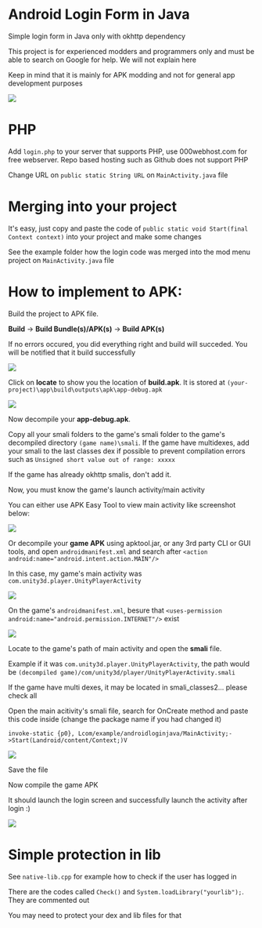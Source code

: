 # Android Login Form in Java
Simple login form in Java only with okhttp dependency

This project is for experienced modders and programmers only and must be able to search on Google for help. We will not explain here

Keep in mind that it is mainly for APK modding and not for general app development purposes

![](https://i.imgur.com/K7z1R6J.png)

# PHP

Add `login.php` to your server that supports PHP, use 000webhost.com for free webserver. Repo based hosting such as Github does not support PHP

Change URL on `public static String URL` on `MainActivity.java` file

# Merging into your project

It's easy, just copy and paste the code of `public static void Start(final Context context)` into your project and make some changes

See the example folder how the login code was merged into the mod menu project on `MainActivity.java` file

# How to implement to APK:

Build the project to APK file.

**Build** -> **Build Bundle(s)/APK(s)** -> **Build APK(s)**

If no errors occured, you did everything right and build will succeded. You will be notified that it build successfully

![](https://i.imgur.com/WpSKV1L.png)

Click on **locate** to show you the location of **build.apk**. It is stored at `(your-project)\app\build\outputs\apk\app-debug.apk`

![](https://i.imgur.com/wBTPSLi.png) 

Now decompile your **app-debug.apk**.

Copy all your smali folders to the game's smali folder to the game's decompiled directory `(game name)\smali`. If the game have multidexes, add your smali to the last classes dex if possible to prevent compilation errors such as `Unsigned short value out of range: xxxxx`

If the game has already okhttp smalis, don't add it.

Now, you must know the game's launch activity/main activity

You can either use APK Easy Tool to view main activity like screenshot below:

![](https://i.imgur.com/JQdPjyZ.png)

Or decompile your **game APK** using apktool.jar, or any 3rd party CLI or GUI tools, and open `androidmanifest.xml` and search after `<action android:name="android.intent.action.MAIN"/>`

In this case, my game's main activity was `com.unity3d.player.UnityPlayerActivity`

![](https://i.imgur.com/FfOtc1K.png)

On the game's `androidmanifest.xml`, besure that `<uses-permission android:name="android.permission.INTERNET"/>` exist

![](https://i.imgur.com/k0sLVUF.png)

Locate to the game's path of main activity and open the **smali** file.

Example if it was `com.unity3d.player.UnityPlayerActivity`, the path would be `(decompiled game)/com/unity3d/player/UnityPlayerActivity.smali`

If the game have multi dexes, it may be located in smali_classes2... please check all

Open the main acitivity's smali file, search for OnCreate method and paste this code inside (change the package name if you had changed it)
```
invoke-static {p0}, Lcom/example/androidloginjava/MainActivity;->Start(Landroid/content/Context;)V
```

![](https://i.imgur.com/yjsAaHD.png)

Save the file

Now compile the game APK

It should launch the login screen and successfully launch the activity after login :)

![](https://i.imgur.com/ALFTXi2.gif)

# Simple protection in lib

See `native-lib.cpp` for example how to check if the user has logged in

There are the codes called `Check()` and `System.loadLibrary("yourlib");`. They are commented out

You may need to protect your dex and lib files for that